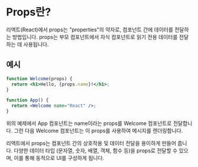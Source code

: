 # Props란?

리액트(React)에서 props는 "properties"의 약자로, 컴포넌트 간에 데이터를 전달하는 방법입니다. props는 부모 컴포넌트에서 자식 컴포넌트로 읽기 전용 데이터를 전달하는 데 사용됩니다. 

## 예시

```jsx
function Welcome(props) {
  return <h1>Hello, {props.name}!</h1>;
}

function App() {
  return <Welcome name="React" />;
}
```

위의 예제에서 App 컴포넌트는 name이라는 props를 Welcome 컴포넌트로 전달합니다. 그런 다음 Welcome 컴포넌트는 이 props를 사용하여 메시지를 렌더링합니다.

리액트에서 props는 컴포넌트 간의 상호작용 및 데이터 전달을 용이하게 만들어 줍니다. 다양한 데이터 타입 (문자열, 숫자, 배열, 객체, 함수 등)을 props로 전달할 수 있으며, 이를 통해 동적으로 UI를 구성하게 됩니다.
